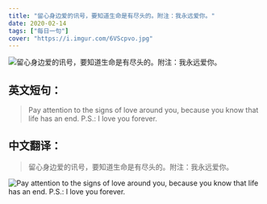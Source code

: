 ```yaml
---
title: "留心身边爱的讯号，要知道生命是有尽头的。附注：我永远爱你。"
date: 2020-02-14
tags: ["每日一句"]
cover: "https://i.imgur.com/6VScpvo.jpg"
---
```


![留心身边爱的讯号，要知道生命是有尽头的。附注：我永远爱你。](https://i.imgur.com/fGnoDbH.jpg)

## 英文短句：
> Pay attention to the signs of love around you, because you know that life has an end. P.S.: I love you forever.

<!--more-->

## 中文翻译：
> 留心身边爱的讯号，要知道生命是有尽头的。附注：我永远爱你。

![Pay attention to the signs of love around you, because you know that life has an end. P.S.: I love you forever.](https://i.imgur.com/F6v3oOj.jpg)

